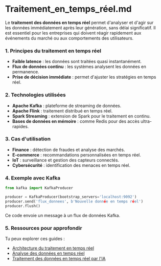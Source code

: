 # Traitement_en_temps_réel.md

Le **traitement des données en temps réel** permet d'analyser et d'agir sur les données immédiatement après leur génération, sans délai significatif. Il est essentiel pour les entreprises qui doivent réagir rapidement aux événements du marché ou aux comportements des utilisateurs.

### 1. **Principes du traitement en temps réel**
- **Faible latence** : les données sont traitées quasi instantanément.
- **Flux de données continu** : les systèmes analysent les données en permanence.
- **Prise de décision immédiate** : permet d'ajuster les stratégies en temps réel.

### 2. **Technologies utilisées**
- **Apache Kafka** : plateforme de streaming de données.
- **Apache Flink** : traitement distribué en temps réel.
- **Spark Streaming** : extension de Spark pour le traitement en continu.
- **Bases de données en mémoire** : comme Redis pour des accès ultra-rapides.

### 3. **Cas d'utilisation**
- **Finance** : détection de fraudes et analyse des marchés.
- **E-commerce** : recommandations personnalisées en temps réel.
- **IoT** : surveillance et gestion des capteurs connectés.
- **Cybersécurité** : identification des menaces en temps réel.

### 4. **Exemple avec Kafka**
```python
from kafka import KafkaProducer

producer = KafkaProducer(bootstrap_servers='localhost:9092')
producer.send('flux_donnees', b'Nouvelle donnée en temps réel')
producer.flush()
```
Ce code envoie un message à un flux de données Kafka.

### 5. **Ressources pour approfondir**
Tu peux explorer ces guides :
- [Architecture du traitement en temps réel](https://www.smartpoint.fr/architectures-donnees-temps-reel/)
- [Analyse des données en temps réel](https://www.clicdata.com/fr/blog/analyse-des-donnees-en-temps-reel-sur-clicdata/)
- [Traitement des données en temps réel par l'IA](https://fr.dataconomy.com/2024/09/25/traitement-des-donnees-en-temps-reel-par-lia-un-apercu/)
